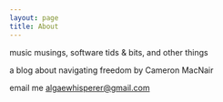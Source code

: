 ```yaml
---
layout: page
title: About
---
```


music musings, software tids & bits, and other things


a blog about navigating freedom by Cameron MacNair


email me <algaewhisperer@gmail.com>